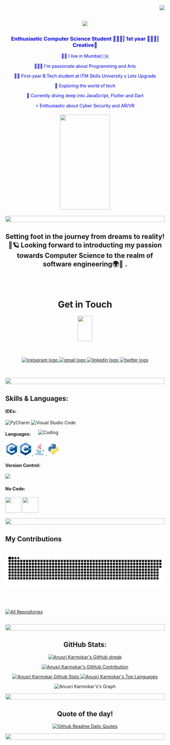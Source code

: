 <img align="right" src="https://visitor-badge.laobi.icu/badge?page_id=anusrimk.anusrimk" />
<h1 align="center">
    <img src="https://readme-typing-svg.herokuapp.com/?font=Righteous&size=35&center=true&vCenter=true&width=500&height=70&duration=4000&lines=Hello+Everyone!!🚀;+I+am+Anusri+Karmokar😁;+Welcome+to+my+Profile!💻" /> 

<h3 align="center">
    <font color="blue">Enthusiastic Computer Science Student 👩🏻‍🎓| 1st year 👩🏻‍💻| Creative🎨</font>
</h3>

<div align="center">   
    <p><font color="blue">👨‍💻 I live in Mumbai🇮🇳</font></p> 
    <p><font color="blue">🧑🏻‍🎓 I'm passionate about Programming and Arts</font></p>
    <p><font color="blue">👨‍💻 First-year B.Tech student at ITM Skills University x Lets Upgrade</font></p>
    <p><font color="blue">🚀 Exploring the world of tech</font></p>
    <p><font color="blue">🌱 Currently diving deep into JavaScript, Flutter and Dart</font></p> 
    <p><font color="blue">⚡ Enthusiastic about Cyber Security and AR/VR</font></p>
</div>
 
<div align="center">
    <div align="center">
  <img src="https://media3.giphy.com/media/L1R1tvI9svkIWwpVYr/giphy.gif?cid=ecf05e47esamgaaw4dgcr4pwwvfyd43ebqpcicinsoc50dtt&ep=v1_gifs_search&rid=giphy.gif&ct=g" height="300" width="56%">
</div>
 <br>
    <div align="center">
  <img src="https://i.imgur.com/dBaSKWF.gif" height="20" width="100%">
</div>
<h2 align="center">Setting foot in the journey from dreams to reality!🎥🪐 Looking forward to introducting my passion towards Computer Science to the realm of software engineering🌍🚀 .</h2>
<br>

<br>
   <h1>Get in Touch</h1>
   <div align="center">
    <div align="center">
  <img src="https://metasocial.ae/wp-content/uploads/2022/11/lineartwebsite.gif" height="80" width="30%">
</div>
   <br> 
   <br>
  <p> 
    <a href="https://www.instagram.com/anusrriiii/" target="_blank">
      <img src="https://img.shields.io/static/v1?message=Instagram&logo=instagram&label=&color=E4405F&logoColor=white&labelColor=&style=for-the-badge" height="31" alt="instagram logo"  />
    </a>
    <a href="mailto:anusrikarmokar@gmail.com" target="_blank">
      <img src="https://img.shields.io/static/v1?message=Gmail&logo=gmail&label=&color=D14836&logoColor=white&labelColor=&style=for-the-badge" height="31" alt="gmail logo"  />
    </a>
    <a href="https://www.linkedin.com/in/anusri-karmokar-2283b4286/" target="_blank">
      <img src="https://img.shields.io/static/v1?message=LinkedIn&logo=linkedin&label=&color=0077B5&logoColor=white&labelColor=&style=for-the-badge" height="31" alt="linkedin logo"  />
    </a>
    <a href="https://twitter.com/Anusrixe" target="_blank">
      <img src="https://img.shields.io/static/v1?message=Twitter&logo=twitter&label=&color=1DA1F2&logoColor=white&labelColor=&style=for-the-badge" height="31" alt="twitter logo"  />
    </a>
  </p>
</div>
<br>
<br>
<div align="center">
    <div align="center">
  <img src="https://i.imgur.com/dBaSKWF.gif" height="20" width="100%">
</div>
<div align="left">
  <h2>Skills & Languages:</h2>
<h4>IDEs:</h4>
<p>
    <img src="https://img.shields.io/badge/pycharm-143?style=for-the-badge&logo=pycharm&logoColor=black&color=black&labelColor=green" alt="PyCharm">
    <img src="https://img.shields.io/badge/Visual%20Studio%20Code-0078d7.svg?style=for-the-badge&logo=visual-studio-code&logoColor=white" alt="Visual Studio Code">
</p>
    <img align="right" alt="Coding" width="400" src="https://cdn.dribbble.com/users/1364029/screenshots/16093268/media/68e82a7fb4904614a9066d6b540c14b2.gif">
</div>
</p>
    
<div align="left">
  <h4>Languages:</h4>
<p align="left">
  <a href="https://www.cprogramming.com/" target="_blank" rel="noreferrer">
    <img src="https://raw.githubusercontent.com/devicons/devicon/master/icons/c/c-original.svg" alt="c" width="40" height="40"/>
  </a>
  <a href="https://www.w3schools.com/cpp/" target="_blank" rel="noreferrer">
    <img src="https://raw.githubusercontent.com/devicons/devicon/master/icons/cplusplus/cplusplus-original.svg" alt="cplusplus" width="40" height="40"/>
  </a>
  <a href="https://www.java.com" target="_blank" rel="noreferrer">
    <img src="https://raw.githubusercontent.com/devicons/devicon/master/icons/java/java-original.svg" alt="java" width="40" height="40"/>
  </a>
  <a href="https://www.python.org" target="_blank" rel="noreferrer">
    <img src="https://raw.githubusercontent.com/devicons/devicon/master/icons/python/python-original.svg" alt="python" width="40" height="40"/>
  </a>
</p>
  
<h4>Version Control:</h4>
<p>
    <img src="https://skillicons.dev/icons?i=git,github&theme=dark" />
</p>
<h4>No Code:</h4>
<p>
 <img src="https://www.appsheet.com/Content/img/material/appsheet_rebrand_logo.svg" width="50" height="50" theme="dark"> 
<img src="https://img.shields.io/badge/wix-0078d7.svg?style=for-the-badge&logo=&logoColor=black" width="50" height="50" theme="light">
</p>
    <div align="center">
  <img src="https://i.imgur.com/dBaSKWF.gif" height="20" width="100%">
</div>
<div align="left">
  <h2>My Contributions</h2>
  <br>
  <img alt="snake eating my contributions" src="https://raw.githubusercontent.com/Jeevan-04/Jeevan-04/output/github-contribution-grid-snake.svg" />
  
  <br/><br/>
  <p align="left">
  <a href="https://github.com/anusrimk?tab=repositories" target="_blank">
    <img alt="All Repositories" title="All Repositories" src="https://img.shields.io/badge/-All%20Repos-2962FF?style=for-the-badge&logo=koding&logoColor=white"/>
  </a>
</p>
  <br/>
</div>


  <img src="https://i.imgur.com/dBaSKWF.gif" height="20" width="100%">


<div align="center">
  <h2>GitHub Stats:</h2>
  <p align="center">
  <a href="https://github.com/anusrimk">
    <img src="https://github-readme-streak-stats.herokuapp.com/?user=anusrimk&theme=radical&border=7F3FBF&background=0D1117" alt="Anusri Karmokar's GitHub streak"/>
  </a>
</p>

<p align="center">
  <a href="https://github.com/anusrimk">
    <img src="https://github-profile-summary-cards.vercel.app/api/cards/profile-details?username=anusrimk&theme=radical" alt="Anusri Karmokar's GitHub Contribution"/>
  </a>
</p>

<a> 
  <a href="https://github.com/anusrimk">
    <img alt="Anusri Karmokar Github Stats" src="https://denvercoder1-github-readme-stats.vercel.app/api?username=anusrimk&show_icons=true&count_private=true&theme=react&border_color=7F3FBF&bg_color=0D1117&title_color=F85D7F&icon_color=F8D866" height="192px" width="49.5%"/>
  </a>
  <a href="https://github.com/anusrimk">
    <img alt="Anusri Karmokar's Top Languages" src="https://denvercoder1-github-readme-stats.vercel.app/api/top-langs/?username=anusrimk&langs_count=8&layout=compact&theme=react&border_color=7F3FBF&bg_color=0D1117&title_color=F85D7F&icon_color=F8D866" height="192px" width="49.5%"/>
  </a>
  <br/>
</a>

![Anusri Karmokar's's Graph](https://github-readme-activity-graph.vercel.app/graph?username=anusrimk&custom_title=Anusri%20Karmokar's%20GitHub%20Activity%20Graph&bg_color=0D1117&color=7F3FBF&line=7F3FBF&point=7F3FBF&area_color=FFFFFF&title_color=FFFFFF&area=true)

<div align="center">
  <img src="https://i.imgur.com/dBaSKWF.gif" height="20" width="100%">
</div>

<div align="center">
  <h2>Quote of the day!</h2>
 

<div align="center">
    
</p>

[![Github Readme Daily Quotes](https://readme-daily-quotes.vercel.app/api?theme=vue)](https://github.com/cheehwatang/github-readme-daily-quotes)

 </div>
 <div align="center">
  <img src="https://i.imgur.com/dBaSKWF.gif" height="20" width="100%">
</div>
